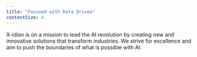 ```yaml
---
title: "Focused with Data Driven"
contentSize: 4
---
```

X-idian is on a mission to lead the AI revolution by creating new and innovative solutions that transform industries. We strive for excellence and aim to push the boundaries of what is possible with AI.